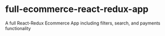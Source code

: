 # full-ecommerce-react-redux-app
 A full React-Redux Ecommerce App including filters, search, and payments functionality
